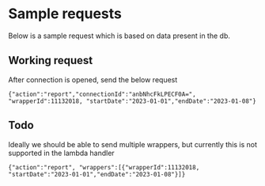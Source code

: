 # Sample requests
Below is a sample request which is based on data present in the db.

## Working request
After connection is opened, send the below request

```!JSON
{"action":"report","connectionId":"anbNhcFkLPECF0A=", "wrapperId":11132018, "startDate":"2023-01-01","endDate":"2023-01-08"}
```

## Todo
Ideally we should be able to send multiple wrappers, but currently this is not supported in the lambda handler

```!JSON
{"action":"report", "wrappers":[{"wrapperId":11132018, "startDate":"2023-01-01","endDate":"2023-01-08"}]}
```